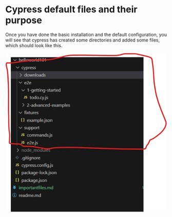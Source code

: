 # Cypress default files and their purpose

Once you have done the basic installation and the default configuration, you will see that cypress has created some directories and added some files, which should look like this.

![#### alt][defaultFiles]

[defaultFiles]: https://github.com/dineshavsab/CypressProjects/blob/0a1987042f9da679ce5e4ae5289b93a90462a96f/docs/Default%20Files.png
